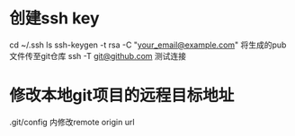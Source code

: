 # 创建ssh key
cd ~/.ssh
ls
ssh-keygen -t rsa -C "your_email@example.com"
将生成的pub文件传至git仓库
ssh -T git@github.com   测试连接

# 修改本地git项目的远程目标地址
.git/config  内修改remote origin url
